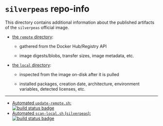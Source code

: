 # `silverpeas` repo-info

This directory contains additional information about the published artifacts of the `silverpeas` official image.

-	[the `remote` directory](remote/):

	-	gathered from the Docker Hub/Registry API

	-	image digests/blobs, transfer sizes, image metadata, etc.

-	[the `local` directory](local/):

	-	inspected from the image on-disk after it is pulled

	-	installed packages, creation date, architecture, environment variables, detected licenses, etc.

---

-	[Automated `update-remote.sh`:  
	![build status badge](https://doi-janky.infosiftr.net/job/repo-info/job/remote/badge/icon)](https://doi-janky.infosiftr.net/job/repo-info/job/remote/)
-	[Automated `scan-local.sh` (`silverpeas`):  
	![build status badge](https://doi-janky.infosiftr.net/job/repo-info/job/local/job/silverpeas/badge/icon)](https://doi-janky.infosiftr.net/job/repo-info/job/local/job/silverpeas)
